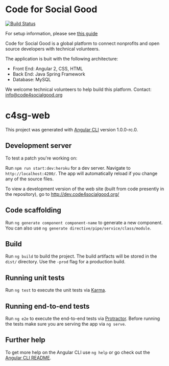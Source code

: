 # Code for Social Good
[![Build Status](https://travis-ci.org/Code4SocialGood/c4sg-web.svg?branch=master)](https://travis-ci.org/Code4SocialGood/c4sg-web)

For setup information, please see [this guide](https://github.com/Code4SocialGood/c4sg-services/wiki)

Code for Social Good is a global platform to connect nonprofits and open source developers with technical volunteers.

The application is buit with the following architecture:
- Front End: Angular 2, CSS, HTML
- Back End: Java Spring Framework
- Database: MySQL

We welcome technical volunteers to help build this platform. Contact: info@code4socialgood.org


# c4sg-web

This project was generated with [Angular CLI](https://github.com/angular/angular-cli) version 1.0.0-rc.0.

## Development server

To test a patch you're working on:

Run `npm run start:dev:heroku` for a dev server. Navigate to `http://localhost:4200/`.
The app will automatically reload if you change any of the source files.

To view a development version of the web site (built from code presently in the
repository), go to http://dev.code4socialgood.org/

## Code scaffolding

Run `ng generate component component-name` to generate a new component. You can also use `ng generate directive/pipe/service/class/module`.

## Build

Run `ng build` to build the project. The build artifacts will be stored in the `dist/` directory. Use the `-prod` flag for a production build.

## Running unit tests

Run `ng test` to execute the unit tests via [Karma](https://karma-runner.github.io).

## Running end-to-end tests

Run `ng e2e` to execute the end-to-end tests via [Protractor](http://www.protractortest.org/).
Before running the tests make sure you are serving the app via `ng serve`.

## Further help

To get more help on the Angular CLI use `ng help` or go check out the [Angular CLI README](https://github.com/angular/angular-cli/blob/master/README.md).

